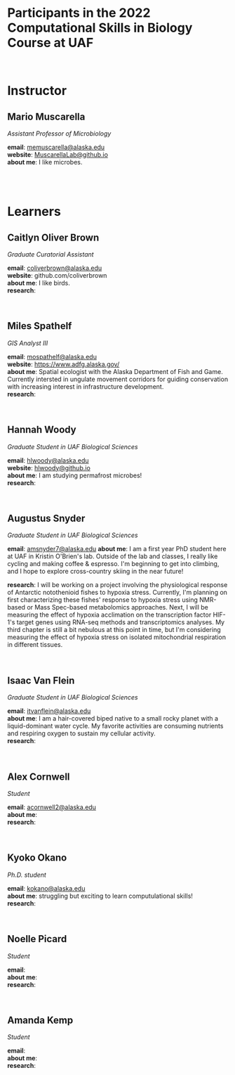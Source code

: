 # Participants in the 2022 Computational Skills in Biology Course at UAF

<br>

# Instructor  
  
## Mario Muscarella 
*Assistant Professor of Microbiology* 

**email**: memuscarella@alaska.edu  
**website**: MuscarellaLab@github.io  
**about me**: I like microbes. 

<br><br>
  
# Learners

## Caitlyn Oliver Brown
*Graduate Curatorial Assistant*  

**email**: coliverbrown@alaska.edu  
**website**: github.com/coliverbrown  
**about me**: I like birds.  
**research**: 

<br>

## Miles Spathelf
*GIS Analyst III*

**email**: mospathelf@alaska.edu  
**website**: https://www.adfg.alaska.gov/  
**about me**: Spatial ecologist with the Alaska Department of Fish and Game. Currently intersted in ungulate movement corridors for guiding 
conservation with increasing interest in infrastructure development.   
**research**: 
  
<br>

## Hannah Woody
*Graduate Student in UAF Biological Sciences*

**email**: hlwoody@alaska.edu  
**website**: hlwoody@github.io  
**about me**: I am studying permafrost microbes!   
**research**: 

<br>

## Augustus Snyder 
*Graduate Student in UAF Biological Sciences*

**email**: amsnyder7@alaska.edu
**about me**: I am a first year PhD student here at UAF in Kristin O'Brien's lab. 
Outside of the lab and classes, I really like cycling and making 
coffee & espresso. I'm beginning to get into climbing, and I hope to 
explore cross-country skiing in the near future! 

**research**: I will be working on a project involving the physiological response of Antarctic notothenioid fishes to hypoxia stress. Currently, I'm planning on first characterizing these fishes' response to hypoxia stress using NMR-based or Mass Spec-based 
metabolomics approaches. Next, I will be measuring the effect of hypoxia acclimation on the transcription factor HIF-1's target genes using RNA-seq methods and transcriptomics analyses. My third chapter is still a bit nebulous at this point in time, but I'm considering measuring the effect of hypoxia stress on isolated mitochondrial respiration in different tissues.

  
<br>
  
## Isaac Van Flein
*Graduate Student in UAF Biological Sciences*

**email**: itvanflein@alaska.edu  
**about me**: I am a hair-covered biped native to a small rocky planet with a liquid-dominant water cycle. My favorite activities are consuming nutrients and respiring oxygen to sustain my cellular activity.   
**research**: 
  
  <br>

## Alex Cornwell
*Student*

**email**: acornwell2@alaska.edu  
**about me**:    
**research**: 


<br>


## Kyoko Okano 
*Ph.D. student*

**email**: kokano@alaska.edu  
**about me**: struggling but exciting to learn computulational skills!   
**research**: 


<br>

## Noelle Picard 
*Student*

**email**:    
**about me**:     
**research**: 

<br>

## Amanda Kemp 
*Student*

**email**:    
**about me**:     
**research**: 

